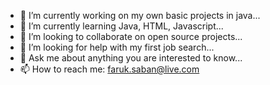 - 🔭 I’m currently working on my own basic projects in java...
- 🌱 I’m currently learning Java, HTML, Javascript...
- 👯 I’m looking to collaborate on open source projects...
- 🤔 I’m looking for help with my first job search...
- 💬 Ask me about anything you are interested to know...
- 📫 How to reach me: faruk.saban@live.com
